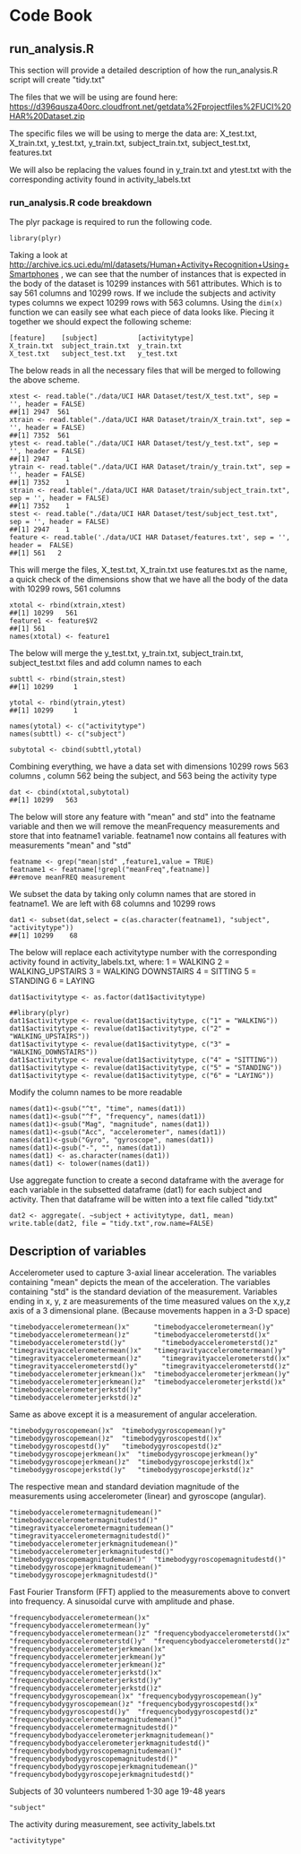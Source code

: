 # Code Book

## run_analysis.R

This section will provide a detailed description of how the run_analysis.R script will create "tidy.txt"

The files that we will be using are found here:
https://d396qusza40orc.cloudfront.net/getdata%2Fprojectfiles%2FUCI%20HAR%20Dataset.zip

The specific files we will be using to merge the data are:
X_test.txt, X_train.txt, y_test.txt, y_train.txt, subject_train.txt, subject_test.txt, features.txt

We will also be replacing the values found in y_train.txt and ytest.txt with the corresponding activity found in activity_labels.txt

### run_analysis.R code breakdown

The plyr package is required to run the following code.
```
library(plyr)
```
Taking a look at http://archive.ics.uci.edu/ml/datasets/Human+Activity+Recognition+Using+Smartphones , we can see that the number of instances that is expected in the body of the dataset is 10299 instances with 561 attributes. Which is to say 561 columns and 10299 rows. If we include the subjects and activity types columns we expect 10299 rows with 563 columns. Using the  ```dim(x)``` function we can easily see what each piece of data looks like. Piecing it together we should expect the following scheme:
```
[feature]    [subject]          [activitytype]
X_train.txt  subject_train.txt  y_train.txt
X_test.txt   subject_test.txt   y_test.txt
```
The below reads in all the necessary files that will be merged to following the above scheme. 
```
xtest <- read.table("./data/UCI HAR Dataset/test/X_test.txt", sep = '', header = FALSE)
##[1] 2947  561
xtrain <- read.table("./data/UCI HAR Dataset/train/X_train.txt", sep = '', header = FALSE)
##[1] 7352  561
ytest <- read.table("./data/UCI HAR Dataset/test/y_test.txt", sep = '', header = FALSE)
##[1] 2947    1
ytrain <- read.table("./data/UCI HAR Dataset/train/y_train.txt", sep = '', header = FALSE)
##[1] 7352    1
strain <- read.table("./data/UCI HAR Dataset/train/subject_train.txt", sep = '', header = FALSE)
##[1] 7352    1
stest <- read.table("./data/UCI HAR Dataset/test/subject_test.txt", sep = '', header = FALSE)
##[1] 2947    1
feature <- read.table('./data/UCI HAR Dataset/features.txt', sep = '', header =  FALSE)
##[1] 561   2
```

This will merge the files, X_test.txt, X_train.txt use features.txt as the name, a quick check of the dimensions show that we have all the body of the data with 10299 rows, 561 columns

```
xtotal <- rbind(xtrain,xtest)
##[1] 10299   561
feature1 <- feature$V2
##[1] 561
names(xtotal) <- feature1
```

The below will merge the  y_test.txt, y_train.txt, subject_train.txt, subject_test.txt files and add column names to each 
```
subttl <- rbind(strain,stest)
##[1] 10299     1

ytotal <- rbind(ytrain,ytest)
##[1] 10299     1

names(ytotal) <- c("activitytype")
names(subttl) <- c("subject")

subytotal <- cbind(subttl,ytotal)
```

Combining everything, we have a data set with dimensions 10299 rows 563 columns , column 562 being the subject, and 563 being the activity type

```
dat <- cbind(xtotal,subytotal)
##[1] 10299   563
```

The below will store any feature with "mean" and std" into the featname variable and then we will remove the meanFrequency measurements and store that into featname1 variable. featname1 now contains all features with measurements "mean" and "std"
```
featname <- grep("mean|std" ,feature1,value = TRUE)
featname1 <- featname[!grepl("meanFreq",featname)]
##remove meanFREQ measurement
```

We subset the data by taking only column names that are stored in featname1. We are left with 68 columns and 10299 rows
```
dat1 <- subset(dat,select = c(as.character(featname1), "subject", "activitytype"))
##[1] 10299    68
```

The below will replace each activitytype number with the corresponding activity found in activity_labels.txt, where:
1 = WALKING
2 = WALKING_UPSTAIRS
3 = WALKING DOWNSTAIRS
4 = SITTING
5 = STANDING
6 = LAYING
```
dat1$activitytype <- as.factor(dat1$activitytype)

##library(plyr)
dat1$activitytype <- revalue(dat1$activitytype, c("1" = "WALKING"))
dat1$activitytype <- revalue(dat1$activitytype, c("2" = "WALKING_UPSTAIRS"))
dat1$activitytype <- revalue(dat1$activitytype, c("3" = "WALKING_DOWNSTAIRS"))
dat1$activitytype <- revalue(dat1$activitytype, c("4" = "SITTING"))
dat1$activitytype <- revalue(dat1$activitytype, c("5" = "STANDING"))
dat1$activitytype <- revalue(dat1$activitytype, c("6" = "LAYING"))
```

Modify the column names to be more readable
```
names(dat1)<-gsub("^t", "time", names(dat1))
names(dat1)<-gsub("^f", "frequency", names(dat1))
names(dat1)<-gsub("Mag", "magnitude", names(dat1))
names(dat1)<-gsub("Acc", "accelerometer", names(dat1))
names(dat1)<-gsub("Gyro", "gyroscope", names(dat1))
names(dat1)<-gsub("-", "", names(dat1))
names(dat1) <- as.character(names(dat1))
names(dat1) <- tolower(names(dat1))
```

Use aggregate function to create a second dataframe with the average for each variable in the subsetted dataframe (dat1) for each subject and activity. Then that dataframe will be witten into a text file called "tidy.txt"
```
dat2 <- aggregate(. ~subject + activitytype, dat1, mean)
write.table(dat2, file = "tidy.txt",row.name=FALSE)
```
## Description of variables

Accelerometer used to capture 3-axial linear acceleration. The variables containing "mean" depicts the mean of the acceleration. The variables containing "std" is the standard deviation of the measurement. Variables ending in x, y, z are measurements of the time measured values on the x,y,z axis of a 3 dimensional plane. (Because movements happen in a 3-D space)

```
"timebodyaccelerometermean()x"      "timebodyaccelerometermean()y"
"timebodyaccelerometermean()z"	    "timebodyaccelerometerstd()x"
"timebodyaccelerometerstd()y"	      "timebodyaccelerometerstd()z"
"timegravityaccelerometermean()x"   "timegravityaccelerometermean()y"
"timegravityaccelerometermean()z"	  "timegravityaccelerometerstd()x"
"timegravityaccelerometerstd()y"	  "timegravityaccelerometerstd()z"
"timebodyaccelerometerjerkmean()x"  "timebodyaccelerometerjerkmean()y"
"timebodyaccelerometerjerkmean()z"  "timebodyaccelerometerjerkstd()x"
"timebodyaccelerometerjerkstd()y"	  "timebodyaccelerometerjerkstd()z"
```
Same as above except it is a measurement of angular acceleration. 
```
"timebodygyroscopemean()x"	"timebodygyroscopemean()y"
"timebodygyroscopemean()z"	"timebodygyroscopestd()x"
"timebodygyroscopestd()y"	"timebodygyroscopestd()z"
"timebodygyroscopejerkmean()x"	"timebodygyroscopejerkmean()y"
"timebodygyroscopejerkmean()z"	"timebodygyroscopejerkstd()x"
"timebodygyroscopejerkstd()y"	"timebodygyroscopejerkstd()z"
```
The respective mean and standard deviation magnitude of the measurements using accelerometer (linear) and gyroscope (angular).
```
"timebodyaccelerometermagnitudemean()"	"timebodyaccelerometermagnitudestd()"
"timegravityaccelerometermagnitudemean()"	"timegravityaccelerometermagnitudestd()"
"timebodyaccelerometerjerkmagnitudemean()"	"timebodyaccelerometerjerkmagnitudestd()"
"timebodygyroscopemagnitudemean()"	"timebodygyroscopemagnitudestd()"
"timebodygyroscopejerkmagnitudemean()"	"timebodygyroscopejerkmagnitudestd()"
```

Fast Fourier Transform (FFT) applied to the measurements above to convert into frequency. A sinusoidal curve with amplitude and phase. 
```
"frequencybodyaccelerometermean()x"	"frequencybodyaccelerometermean()y"
"frequencybodyaccelerometermean()z"	"frequencybodyaccelerometerstd()x"
"frequencybodyaccelerometerstd()y"	"frequencybodyaccelerometerstd()z"
"frequencybodyaccelerometerjerkmean()x"	"frequencybodyaccelerometerjerkmean()y"
"frequencybodyaccelerometerjerkmean()z"	"frequencybodyaccelerometerjerkstd()x"
"frequencybodyaccelerometerjerkstd()y"	"frequencybodyaccelerometerjerkstd()z"
"frequencybodygyroscopemean()x"	"frequencybodygyroscopemean()y"
"frequencybodygyroscopemean()z"	"frequencybodygyroscopestd()x"
"frequencybodygyroscopestd()y"	"frequencybodygyroscopestd()z"
"frequencybodyaccelerometermagnitudemean()"	"frequencybodyaccelerometermagnitudestd()"
"frequencybodybodyaccelerometerjerkmagnitudemean()"	"frequencybodybodyaccelerometerjerkmagnitudestd()"
"frequencybodybodygyroscopemagnitudemean()"	"frequencybodybodygyroscopemagnitudestd()"
"frequencybodybodygyroscopejerkmagnitudemean()"	"frequencybodybodygyroscopejerkmagnitudestd()"
```

Subjects of 30 volunteers numbered 1-30 age 19-48 years 
```
"subject"
```

The activity during measurement, see activity_labels.txt
```
"activitytype"
```







